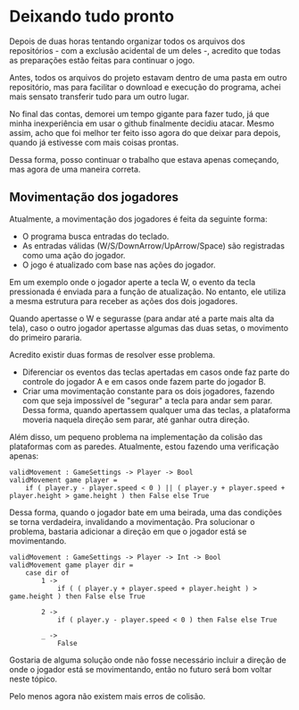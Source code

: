 # Deixando tudo pronto

Depois de duas horas tentando organizar todos os arquivos dos repositórios - com a exclusão acidental de um deles -, acredito que todas as preparações estão feitas para continuar o jogo. 

Antes, todos os arquivos do projeto estavam dentro de uma pasta em outro repositório, mas para facilitar o download e execução do programa, achei mais sensato transferir tudo para um outro lugar.

No final das contas, demorei um tempo gigante para fazer tudo, já que minha inexperiência em usar o github finalmente decidiu atacar. Mesmo assim, acho que foi melhor ter feito isso agora do que deixar para depois, quando já estivesse com mais coisas prontas. 

Dessa forma, posso continuar o trabalho que estava apenas começando, mas agora de uma maneira correta.

## Movimentação dos jogadores

Atualmente, a movimentação dos jogadores é feita da seguinte forma:
  - O programa busca entradas do teclado.
  - As entradas válidas (W/S/DownArrow/UpArrow/Space) são registradas como uma ação do jogador.
  - O jogo é atualizado com base nas ações do jogador.

Em um exemplo onde o jogador aperte a tecla W, o evento da tecla pressionada é enviada para a função de atualização. No entanto, ele utiliza a mesma estrutura para receber as ações dos dois jogadores.

Quando apertasse o W e segurasse (para andar até a parte mais alta da tela), caso o outro jogador apertasse algumas das duas setas, o movimento do primeiro pararia.

Acredito existir duas formas de resolver esse problema.
  - Diferenciar os eventos das teclas apertadas em casos onde faz parte do controle do jogador A e em casos onde fazem parte do jogador B.
  - Criar uma movimentação constante para os dois jogadores, fazendo com que seja impossível de "segurar" a tecla para andar sem parar. Dessa forma, quando apertassem qualquer uma das teclas, a plataforma moveria naquela direção sem parar, até ganhar outra direção.
  
Além disso, um pequeno problema na implementação da colisão das plataformas com as paredes. Atualmente, estou fazendo uma verificação apenas:

```
validMovement : GameSettings -> Player -> Bool
validMovement game player =
    if ( player.y - player.speed < 0 ) || ( player.y + player.speed + player.height > game.height ) then False else True 
```

Dessa forma, quando o jogador bate em uma beirada, uma das condições se torna verdadeira, invalidando a movimentação. Pra solucionar o problema, bastaria adicionar a direção em que o jogador está se movimentando.

```
validMovement : GameSettings -> Player -> Int -> Bool
validMovement game player dir =
    case dir of
        1 ->
            if ( ( player.y + player.speed + player.height ) > game.height ) then False else True
        
        2 ->
            if ( player.y - player.speed < 0 ) then False else True
        
        _ ->
            False
```

Gostaria de alguma solução onde não fosse necessário incluir a direção de onde o jogador está se movimentando, então no futuro será bom voltar neste tópico.

Pelo menos agora não existem mais erros de colisão.


